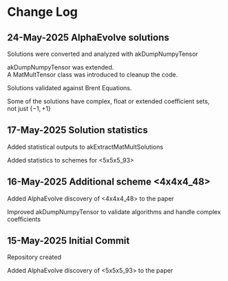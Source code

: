 # Change Log

## 24-May-2025 AlphaEvolve solutions

Solutions were converted and analyzed with akDumpNumpyTensor

akDumpNumpyTensor was extended. <br/>A MatMultTensor class was introduced to cleanup the code.

Solutions validated against Brent Equations.

Some of the solutions have complex, float or extended coefficient sets, <br/>not just $\lbrace -1, +1 \rbrace$

## 17-May-2025 Solution statistics

Added statistical outputs to akExtractMatMultSolutions

Added statistics to schemes for <5x5x5_93>

## 16-May-2025 Additional scheme <4x4x4_48>

Added AlphaEvolve discovery of <4x4x4_48> to the paper

Improved akDumpNumpyTensor to validate algorithms and handle complex coefficients

## 15-May-2025 Initial Commit

Repository created

Added AlphaEvolve discovery of <5x5x5_93> to the paper

